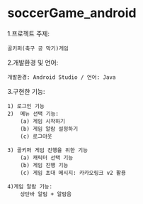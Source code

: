 # soccerGame_android
1.프로젝트 주제:  

  	골키퍼(축구 공 막기)게임	
	
2.개발환경 및 언어:  

	개발환경: Android Studio / 언어: Java	

3.구현한 기능:  

  	1) 로그인 기능		 
  	2)  메뉴 선택 기능:	  
    	(a) 게임 시작하기		  
    	(b) 게임 알람 설정하기					  
    	(c) 로그아웃	  
    
  	3) 골키퍼 게임 진행을 위한 기능  
    	(a) 캐릭터 선택 기능	 
    	(b) 게임 진행 기능	  
    	(c) 게임 초대 메시지: 카카오링크 v2 활용	  
    
  	4)게임 알람 기능:  
    	상단바 알림 + 알람음	   
